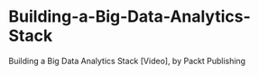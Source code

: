 # Building-a-Big-Data-Analytics-Stack
Building a Big Data Analytics Stack [Video], by Packt Publishing
